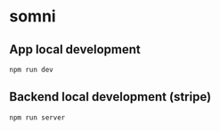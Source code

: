 # somni
## App local development
`npm run dev`

## Backend local development (stripe)
`npm run server`
